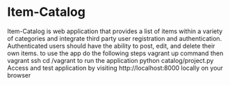 # Item-Catalog
Item-Catalog is web application that provides a list of items within a variety of categories 
and integrate third party user registration and authentication. 
Authenticated users should have the ability to post, edit, and delete their own items.
to use the app do the following steps
vagrant up command then 
vagrant ssh 
cd /vagrant
to run the application python catalog/project.py
Access and test application by visiting http://localhost:8000 locally on your browser
